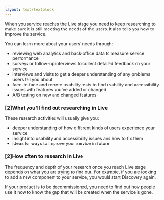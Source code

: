 ```yaml
---
layout: text/textblock
---
```


When you service reaches the Live stage you need to keep researching to make sure it is still meeting the needs of the users. It also tells you how to improve the service.

You can learn more about your users’ needs through:
- reviewing web analytics and back-office data to measure service performance
- surveys or follow-up interviews to collect detailed feedback on your service
- interviews and visits to get a deeper understanding of any problems users tell you about
- face-to-face and remote usability tests to find usability and accessibility issues with features you’ve added or changed
- A/B testing on new and changed features

### [2]What you'll find out researching in Live

These research activities will usually give you:
- deeper understanding of how different kinds of users experience your service
- insight into usability and accessibility issues and how to fix them
- ideas for ways to improve your service in future

### [2]How often to research in Live

The frequency and depth of your research once you reach Live stage depends on what you are trying to find out. For example, if you are looking to add a new component to your service, you would start Discovery again.

If your product is to be decommissioned, you need to find out how people use it now to know the gap that will be created when the service is gone.

